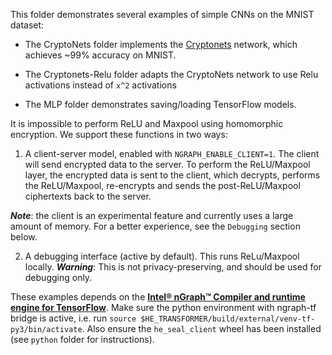 This folder demonstrates several examples of simple CNNs on the MNIST dataset:
  * The CryptoNets folder implements the [Cryptonets](https://www.microsoft.com/en-us/research/publication/cryptonets-applying-neural-networks-to-encrypted-data-with-high-throughput-and-accuracy/) network, which achieves ~99% accuracy on MNIST.
  * The Cryptonets-Relu folder adapts the CryptoNets network to use Relu activations instead of `x^2` activations

  * The MLP folder demonstrates saving/loading TensorFlow models.


It is impossible to perform ReLU and Maxpool using homomorphic encryption. We support these functions in two ways:

  1) A client-server model, enabled with `NGRAPH_ENABLE_CLIENT=1`. The client will send encrypted data to the server. To perform the ReLU/Maxpool layer, the encrypted data is sent to the client, which decrypts, performs the ReLU/Maxpool, re-encrypts and sends the post-ReLU/Maxpool ciphertexts back to the server.

***Note***: the client is an experimental feature and currently uses a large amount of memory. For a better experience, see the `Debugging` section below.

  2) A debugging interface (active by default). This runs ReLu/Maxpool locally.
  ***Warning***: This is not privacy-preserving, and should be used for debugging only.

These examples depends on the [**Intel® nGraph™ Compiler and runtime engine for TensorFlow**](https://github.com/tensorflow/ngraph-bridge). Make sure the python environment with ngraph-tf bridge is active, i.e. run `source $HE_TRANSFORMER/build/external/venv-tf-py3/bin/activate`. Also ensure the `he_seal_client` wheel has been installed (see `python` folder for instructions).
